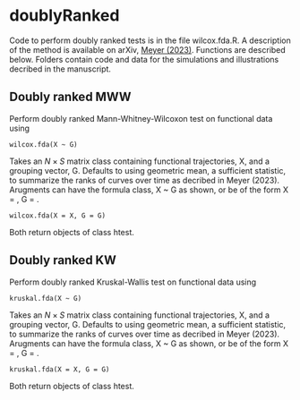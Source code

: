 # doublyRanked
 Code to perform doubly ranked tests is in the file wilcox.fda.R. A description of the method is available on arXiv, [Meyer (2023)](https://arxiv.org/abs/2306.14761). Functions are described below. Folders contain code and data for the simulations and illustrations decribed in the manuscript.

 ## Doubly ranked MWW
 Perform doubly ranked Mann-Whitney-Wilcoxon test on functional data using
```
wilcox.fda(X ~ G)
```
Takes an $N\times S$ matrix class containing functional trajectories, X, and a grouping vector, G. Defaults to using geometric mean, a sufficient statistic, to summarize the ranks of curves over time as decribed in Meyer (2023). Arugments can have the formula class, X ~ G as shown, or be of the form X = , G = .
```
wilcox.fda(X = X, G = G)
```
Both return objects of class htest.

 ## Doubly ranked KW
 Perform doubly ranked Kruskal-Wallis test on functional data using
```
kruskal.fda(X ~ G)
```
 Takes an $N\times S$ matrix class containing functional trajectories, X, and a grouping vector, G. Defaults to using geometric mean, a sufficient statistic, to summarize the ranks of curves over time as decribed in Meyer (2023). Arugments can have the formula class, X ~ G as shown, or be of the form X = , G = .
```
kruskal.fda(X = X, G = G)
```
Both return objects of class htest.
